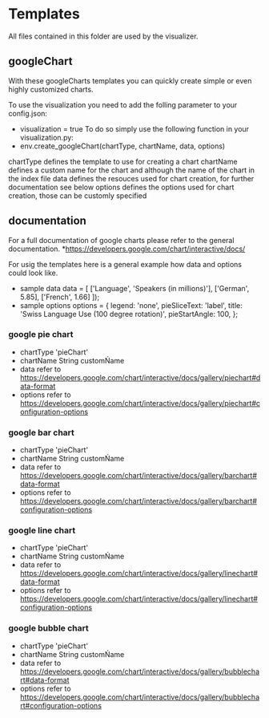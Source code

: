 # Templates

All files contained in this folder are used by the visualizer.


## googleChart

With these googleCharts templates you can quickly create simple or even highly customized charts.

To use the visualization you need to add the folling parameter to your config.json: 
* visualization = true
To do so simply use the following function in your visualization.py:
* env.create_googleChart(chartType, chartName, data, options)

chartType		defines the template to use for creating a chart
chartName		defines a custom name for the chart and although the name of the chart in the index file
data			defines the resouces used for chart creation, for further documentation see below
options			defines the options used for chart creation, those can be customly specified


## documentation
For a full documentation of google charts please refer to the general documentation.
*https://developers.google.com/chart/interactive/docs/

For usig the templates here is a general example how data and options could look like.
* sample data
data = [
	['Language', 'Speakers (in millions)'],
	['German',  5.85],
	['French',  1.66]
	]);
* sample options
options = {
	legend: 'none',
	pieSliceText: 'label',
	title: 'Swiss Language Use (100 degree rotation)',
	pieStartAngle: 100,
    };

### google pie chart
* chartType	'pieChart'
* chartName	String customŃame
* data		refer to https://developers.google.com/chart/interactive/docs/gallery/piechart#data-format
* options	refer to https://developers.google.com/chart/interactive/docs/gallery/piechart#configuration-options

### google bar chart
* chartType	'pieChart'
* chartName	String customŃame
* data		refer to https://developers.google.com/chart/interactive/docs/gallery/barchart#data-format
* options	refer to https://developers.google.com/chart/interactive/docs/gallery/barchart#configuration-options

### google line chart
* chartType	'pieChart'
* chartName	String customŃame
* data		refer to https://developers.google.com/chart/interactive/docs/gallery/linechart#data-format
* options	refer to https://developers.google.com/chart/interactive/docs/gallery/linechart#configuration-options

### google bubble chart
* chartType	'pieChart'
* chartName	String customŃame
* data		refer to https://developers.google.com/chart/interactive/docs/gallery/bubblechart#data-format
* options	refer to https://developers.google.com/chart/interactive/docs/gallery/bubblechart#configuration-options
